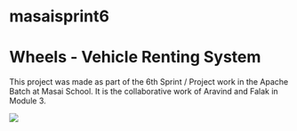 # masaisprint6

# Wheels - Vehicle Renting System
This project was made as part of the 6th Sprint / Project work in the Apache Batch at Masai School. It is the collaborative work of Aravind and Falak in Module 3.

<img src="../Resources/regPage1.png">
